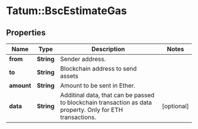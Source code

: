 # Tatum::BscEstimateGas

## Properties
Name | Type | Description | Notes
------------ | ------------- | ------------- | -------------
**from** | **String** | Sender address. | 
**to** | **String** | Blockchain address to send assets | 
**amount** | **String** | Amount to be sent in Ether. | 
**data** | **String** | Additinal data, that can be passed to blockchain transaction as data property. Only for ETH transactions. | [optional] 

